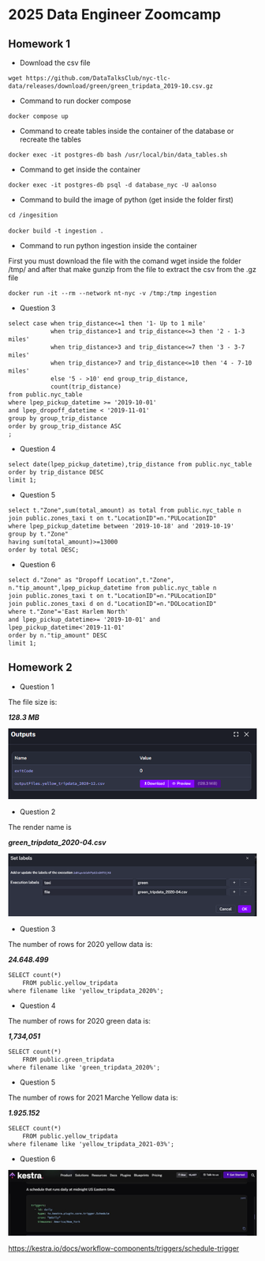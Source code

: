 # 2025 Data Engineer Zoomcamp

## Homework 1

- Download the csv file

``` 
wget https://github.com/DataTalksClub/nyc-tlc-data/releases/download/green/green_tripdata_2019-10.csv.gz
```

- Command to run docker compose
```
docker compose up
```

- Command to create tables inside the container of the database or recreate the tables
```
docker exec -it postgres-db bash /usr/local/bin/data_tables.sh
```

- Command to get inside the container
```
docker exec -it postgres-db psql -d database_nyc -U aalonso
```

- Command to build the image of python (get inside the folder first)
```
cd /ingesition

docker build -t ingestion .
```

- Command to run python ingestion inside the container

First you must download the file with the comand wget inside the folder /tmp/ and after that make gunzip from the file to extract the csv from the .gz file 
```
docker run -it --rm --network nt-nyc -v /tmp:/tmp ingestion 
```

- Question 3
```
select case when trip_distance<=1 then '1- Up to 1 mile'
			when trip_distance>1 and trip_distance<=3 then '2 - 1-3 miles'
			when trip_distance>3 and trip_distance<=7 then '3 - 3-7 miles'
			when trip_distance>7 and trip_distance<=10 then '4 - 7-10 miles'
			else '5 - >10' end group_trip_distance,
			count(trip_distance)
from public.nyc_table
where lpep_pickup_datetime >= '2019-10-01' 
and lpep_dropoff_datetime < '2019-11-01'
group by group_trip_distance
order by group_trip_distance ASC
;
```

- Question 4
```
select date(lpep_pickup_datetime),trip_distance from public.nyc_table
order by trip_distance DESC
limit 1;
```

- Question 5
```
select t."Zone",sum(total_amount) as total from public.nyc_table n
join public.zones_taxi t on t."LocationID"=n."PULocationID"
where lpep_pickup_datetime between '2019-10-18' and '2019-10-19'
group by t."Zone"
having sum(total_amount)>=13000
order by total DESC;
```

- Question 6
```
select d."Zone" as "Dropoff Location",t."Zone", n."tip_amount",lpep_pickup_datetime from public.nyc_table n
join public.zones_taxi t on t."LocationID"=n."PULocationID"
join public.zones_taxi d on d."LocationID"=n."DOLocationID"
where t."Zone"='East Harlem North'
and lpep_pickup_datetime>= '2019-10-01' and lpep_pickup_datetime<'2019-11-01'
order by n."tip_amount" DESC
limit 1;
```

## Homework 2

- Question 1

The file size is:

***128.3 MB***

![hw2_question1](/images/hw2_question1.png)

- Question 2

The render name is

***green_tripdata_2020-04.csv***

![hw2_question2](/images/hw2_question2.png)

- Question 3

The number of rows for 2020 yellow data is:

***24.648.499***

```
SELECT count(*)
	FROM public.yellow_tripdata
where filename like 'yellow_tripdata_2020%';
```

- Question 4

The number of rows for 2020 green data is:

***1,734,051***

```
SELECT count(*)
	FROM public.green_tripdata
where filename like 'green_tripdata_2020%';
```

- Question 5

The number of rows for 2021 Marche Yellow data is:

***1.925.152***

```
SELECT count(*)
	FROM public.yellow_tripdata
where filename like 'yellow_tripdata_2021-03%';
```

- Question 6

![hw2_question6](/images/hw2_question6.jpg)


https://kestra.io/docs/workflow-components/triggers/schedule-trigger